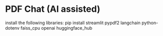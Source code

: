 # PDF Chat (AI assisted)

install the following libraries:
pip install streamlit pypdf2 langchain python-dotenv faiss_cpu openai huggingface_hub
